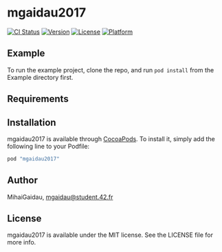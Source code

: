 # mgaidau2017

[![CI Status](http://img.shields.io/travis/MihaiGaidau/mgaidau2017.svg?style=flat)](https://travis-ci.org/MihaiGaidau/mgaidau2017)
[![Version](https://img.shields.io/cocoapods/v/mgaidau2017.svg?style=flat)](http://cocoapods.org/pods/mgaidau2017)
[![License](https://img.shields.io/cocoapods/l/mgaidau2017.svg?style=flat)](http://cocoapods.org/pods/mgaidau2017)
[![Platform](https://img.shields.io/cocoapods/p/mgaidau2017.svg?style=flat)](http://cocoapods.org/pods/mgaidau2017)

## Example

To run the example project, clone the repo, and run `pod install` from the Example directory first.

## Requirements

## Installation

mgaidau2017 is available through [CocoaPods](http://cocoapods.org). To install
it, simply add the following line to your Podfile:

```ruby
pod "mgaidau2017"
```

## Author

MihaiGaidau, mgaidau@student.42.fr

## License

mgaidau2017 is available under the MIT license. See the LICENSE file for more info.

